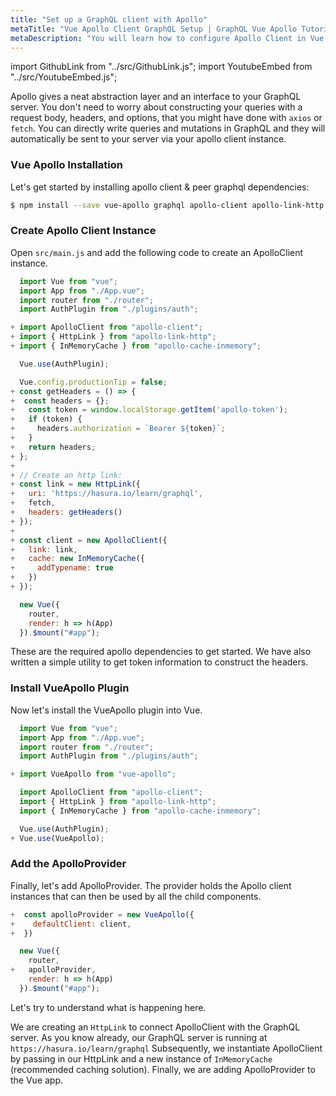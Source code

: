 ```yaml
---
title: "Set up a GraphQL client with Apollo"
metaTitle: "Vue Apollo Client GraphQL Setup | GraphQL Vue Apollo Tutorial"
metaDescription: "You will learn how to configure Apollo Client in Vue by installing dependencies like vue-apollo, apollo-client, apollo-link-http, apollo-cache-inmemory"
---
```


import GithubLink from "../src/GithubLink.js";
import YoutubeEmbed from "../src/YoutubeEmbed.js";

<YoutubeEmbed link="https://www.youtube.com/embed/iph-ERuYx_Y" />

Apollo gives a neat abstraction layer and an interface to your GraphQL server. You don't need to worry about constructing your queries with a request body, headers, and options, that you might have done with `axios` or `fetch`.
You can directly write queries and mutations in GraphQL and they will automatically be sent to your server via your apollo client instance.

### Vue Apollo Installation
Let's get started by installing apollo client & peer graphql dependencies:

```bash
$ npm install --save vue-apollo graphql apollo-client apollo-link-http apollo-cache-inmemory graphql-tag
```

### Create Apollo Client Instance
Open `src/main.js` and add the following code to create an ApolloClient instance.

<GithubLink link="https://github.com/hasura/learn-graphql/blob/master/tutorials/frontend/vue-apollo/app-final/src/main.js" text="src/main.js" />

```javascript
  import Vue from "vue";
  import App from "./App.vue";
  import router from "./router";
  import AuthPlugin from "./plugins/auth";

+ import ApolloClient from "apollo-client";
+ import { HttpLink } from "apollo-link-http";
+ import { InMemoryCache } from "apollo-cache-inmemory";

  Vue.use(AuthPlugin);

  Vue.config.productionTip = false;
+ const getHeaders = () => {
+  const headers = {};
+   const token = window.localStorage.getItem('apollo-token');
+   if (token) {
+     headers.authorization = `Bearer ${token}`;
+   }
+   return headers;
+ };
+
+ // Create an http link:
+ const link = new HttpLink({
+   uri: 'https://hasura.io/learn/graphql',
+   fetch,
+   headers: getHeaders()
+ });
+
+ const client = new ApolloClient({
+   link: link,
+   cache: new InMemoryCache({
+     addTypename: true
+   })
+ });

  new Vue({
    router,
    render: h => h(App)
  }).$mount("#app");

```

These are the required apollo dependencies to get started. We have also written a simple utility to get token information to construct the headers.

### Install VueApollo Plugin

Now let's install the VueApollo plugin into Vue.

```javascript
  import Vue from "vue";
  import App from "./App.vue";
  import router from "./router";
  import AuthPlugin from "./plugins/auth";

+ import VueApollo from "vue-apollo";

  import ApolloClient from "apollo-client";
  import { HttpLink } from "apollo-link-http";
  import { InMemoryCache } from "apollo-cache-inmemory";

  Vue.use(AuthPlugin);
+ Vue.use(VueApollo);

```

### Add the ApolloProvider

Finally, let's add ApolloProvider. The provider holds the Apollo client instances that can then be used by all the child components.

```javascript
+  const apolloProvider = new VueApollo({
+    defaultClient: client,
+  })

  new Vue({
    router,
+   apolloProvider,
    render: h => h(App)
  }).$mount("#app");

```
Let's try to understand what is happening here.

We are creating an `HttpLink` to connect ApolloClient with the GraphQL server. As you know already, our GraphQL server is running at `https://hasura.io/learn/graphql`
Subsequently, we instantiate ApolloClient by passing in our HttpLink and a new instance of `InMemoryCache` (recommended caching solution).
Finally, we are adding ApolloProvider to the Vue app.
